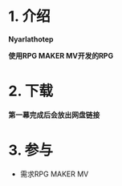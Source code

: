 # 1. 介绍

**Nyarlathotep**

**使用RPG MAKER MV开发的RPG**

# 2. 下载
**第一幕完成后会放出网盘链接**

# 3. 参与
* 需求RPG MAKER MV